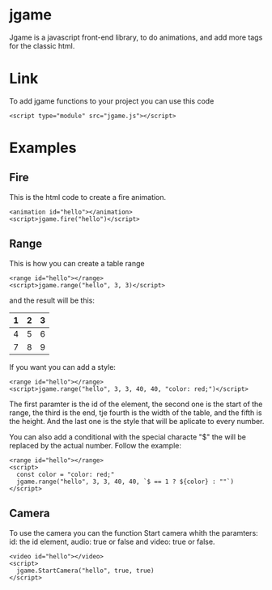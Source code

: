 # jgame

Jgame is a javascript front-end library, to do
animations, and add more tags for the classic html.

# Link

To add jgame functions to your
project you can use this code

```
<script type="module" src="jgame.js"></script>
```

# Examples

## Fire

This is the html code to create
a fire animation.

```
<animation id="hello"></animation>
<script>jgame.fire("hello")</script>
```

## Range

This is how you can create a table
range

```
<range id="hello"></range>
<script>jgame.range("hello", 3, 3)</script>
```

and the result will be this:

1|2|3
--|--|--
4|5|6
7|8|9

If you want you can add a style:

```
<range id="hello"></range>
<script>jgame.range("hello", 3, 3, 40, 40, "color: red;")</script>
```

The first paramter is the id of the element, the second
one is the start of the range, the third is the end, tje fourth
is the width of the table, and the fifth is the height. And the last
one is the style that will be aplicate to every number.

You can also add a conditional with the special characte "$" the will be replaced
by the actual number. Follow the example:

```
<range id="hello"></range>
<script>
  const color = "color: red;"
  jgame.range("hello", 3, 3, 40, 40, `$ == 1 ? ${color} : ""`)
</script>
```

## Camera

To use the camera you can the function Start camera whith the paramters:
id: the id element, audio: true or false and video: true or false.

```
<video id="hello"></video>
<script>
  jgame.StartCamera("hello", true, true)
</script>
```

